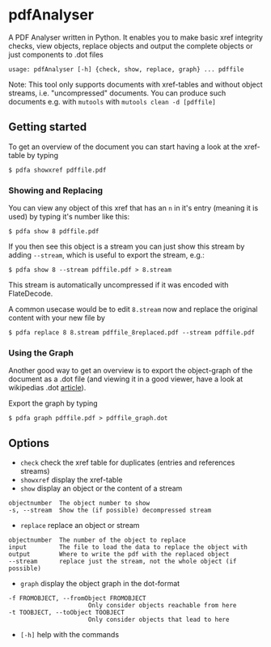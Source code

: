 pdfAnalyser
============

A PDF Analyser written in Python. It enables you to make basic xref integrity
checks, view objects, replace objects and output the complete objects or just
components to .dot files

    usage: pdfAnalyser [-h] {check, show, replace, graph} ... pdffile

Note: This tool only supports documents with xref-tables and without object 
streams, i.e. "uncompressed" documents. You can produce such documents e.g. 
with `mutools` with `mutools clean -d [pdffile]`

## Getting started

To get an overview of the document you can start having a look at the 
xref-table by typing

```
$ pdfa showxref pdffile.pdf
```

### Showing and Replacing

You can view any object of this xref that has an `n` in it's entry 
(meaning it is used) by typing it's number like this:
```
$ pdfa show 8 pdffile.pdf
```

If you then see this object is a stream you can just show this stream by 
adding `--stream`, which is useful to export the stream, e.g.:
```
$ pdfa show 8 --stream pdffile.pdf > 8.stream
```
This stream is automatically uncompressed if it was encoded with 
FlateDecode.

A common usecase would be to edit `8.stream` now and replace the original
content with your new file by
```
$ pdfa replace 8 8.stream pdffile_8replaced.pdf --stream pdffile.pdf
```

### Using the Graph

Another good way to get an overview is to export the object-graph of the
document as a .dot file (and viewing it in a good viewer, have a look at
wikipedias .dot 
[article](http://en.wikipedia.org/wiki/DOT_(graph_description_language))).

Export the graph by typing
```
$ pdfa graph pdffile.pdf > pdffile_graph.dot
```

## Options

* `check` check the xref table for duplicates (entries and references streams)
* `showxref` display the xref-table
* `show` display an object or the content of a stream
```
objectnumber  The object number to show
-s, --stream  Show the (if possible) decompressed stream
```
* `replace` replace an object or stream
```
objectnumber  The number of the object to replace
input         The file to load the data to replace the object with
output        Where to write the pdf with the replaced object
--stream      replace just the stream, not the whole object (if possible)
```
* `graph` display the object graph in the dot-format
```
-f FROMOBJECT, --fromObject FROMOBJECT
                      Only consider objects reachable from here
-t TOOBJECT, --toObject TOOBJECT
                      Only consider objects that lead to here
```
* `[-h]` help with the commands
